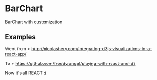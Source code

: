 # BarChart

BarChart with customization

## Examples

Went from >
http://nicolashery.com/integrating-d3js-visualizations-in-a-react-app/

To >
https://github.com/freddyrangel/playing-with-react-and-d3

Now it's all REACT :)
